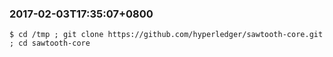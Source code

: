 ### 2017-02-03T17:35:07+0800
```
$ cd /tmp ; git clone https://github.com/hyperledger/sawtooth-core.git ; cd sawtooth-core 
```
